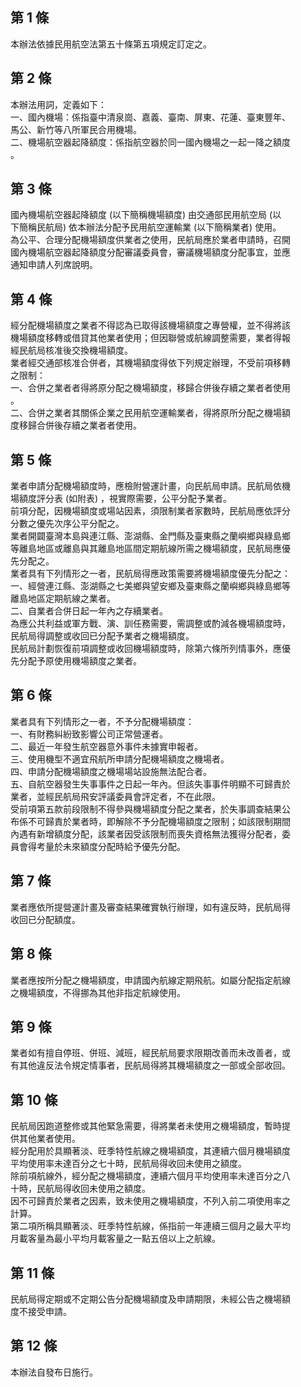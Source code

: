 第 1 條
-------
本辦法依據民用航空法第五十條第五項規定訂定之。

第 2 條
-------
本辦法用詞，定義如下：  
一、國內機場：係指臺中清泉崗、嘉義、臺南、屏東、花蓮、臺東豐年、  
    馬公、新竹等八所軍民合用機場。  
二、機場航空器起降額度：係指航空器於同一國內機場之一起一降之額度  
    。

第 3 條
-------
國內機場航空器起降額度 (以下簡稱機場額度) 由交通部民用航空局 (以  
下簡稱民航局) 依本辦法分配予民用航空運輸業 (以下簡稱業者) 使用。  
為公平、合理分配機場額度供業者之使用，民航局應於業者申請時，召開  
國內機場航空器起降額度分配審議委員會，審議機場額度分配事宜，並應  
通知申請人列席說明。

第 4 條
-------
經分配機場額度之業者不得認為已取得該機場額度之專營權，並不得將該  
機場額度移轉或借貸其他業者使用；但因聯營或航線調整需要，業者得報  
經民航局核准後交換機場額度。  
業者經交通部核准合併者，其機場額度得依下列規定辦理，不受前項移轉  
之限制：  
一、合併之業者者得將原分配之機場額度，移歸合併後存續之業者者使用  
    。  
二、合併之業者其關係企業之民用航空運輸業者，得將原所分配之機場額  
    度移歸合併後存續之業者者使用。

第 5 條
-------
業者申請分配機場額度時，應檢附營運計畫，向民航局申請。民航局依機  
場額度評分表 (如附表) ，視實際需要，公平分配予業者。  
前項分配，因機場額度或場站因素，須限制業者家數時，民航局應依評分  
分數之優先次序公平分配之。  
業者開闢臺灣本島與連江縣、澎湖縣、金門縣及臺東縣之蘭嶼鄉與綠島鄉  
等離島地區或離島與其離島地區間定期航線所需之機場額度，民航局應優  
先分配之。  
業者具有下列情形之一者，民航局得應政策需要將機場額度優先分配之：  
一、經營連江縣、澎湖縣之七美鄉與望安鄉及臺東縣之蘭嶼鄉與綠島鄉等  
    離島地區定期航線之業者。  
二、自業者合併日起一年內之存續業者。  
為應公共利益或軍方戰、演、訓任務需要，需調整或酌減各機場額度時，  
民航局得調整或收回已分配予業者之機場額度。  
民航局計劃恢復前項調整或收回機場額度時，除第六條所列情事外，應優  
先分配予原使用機場額度之業者。

第 6 條
-------
業者具有下列情形之一者，不予分配機場額度：  
一、有財務糾紛致影響公司正常營運者。  
二、最近一年發生航空器意外事件未據實申報者。  
三、使用機型不適宜飛航所申請分配機場額度之機場者。  
四、申請分配機場額度之機場場站設施無法配合者。  
五、自航空器發生失事事件之日起一年內。但該失事事件明顯不可歸責於  
    業者，並經民航局飛安評議委員會評定者，不在此限。  
受前項第五款前段限制不得參與機場額度分配之業者，於失事調查結果公  
布係不可歸責於業者時，即解除不予分配機場額度之限制；如該限制期間  
內遇有新增額度分配，該業者因受該限制而喪失資格無法獲得分配者，委  
員會得考量於未來額度分配時給予優先分配。

第 7 條
-------
業者應依所提營運計畫及審查結果確實執行辦理，如有違反時，民航局得  
收回已分配額度。

第 8 條
-------
業者應按所分配之機場額度，申請國內航線定期飛航。如屬分配指定航線  
之機場額度，不得挪為其他非指定航線使用。

第 9 條
-------
業者如有擅自停班、併班、減班，經民航局要求限期改善而未改善者，或  
有其他違反法令規定情事者，民航局得將其機場額度之一部或全部收回。

第 10 條
--------
民航局因跑道整修或其他緊急需要，得將業者未使用之機場額度，暫時提  
供其他業者使用。  
經分配用於具顯著淡、旺季特性航線之機場額度，其連續六個月機場額度  
平均使用率未達百分之七十時，民航局得收回未使用之額度。  
除前項航線外，經分配之機場額度，連續六個月平均使用率未達百分之八  
十時，民航局得收回未使用之額度。  
因不可歸責於業者之因素，致未使用之機場額度，不列入前二項使用率之  
計算。  
第二項所稱具顯著淡、旺季特性航線，係指前一年連續三個月之最大平均  
月載客量為最小平均月載客量之一點五倍以上之航線。

第 11 條
--------
民航局得定期或不定期公告分配機場額度及申請期限，未經公告之機場額  
度不接受申請。

第 12 條
--------
本辦法自發布日施行。

